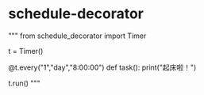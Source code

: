 # schedule-decorator


"""
from schedule_decorator import Timer

t = Timer()

@t.every("1","day","8:00:00")
def task():
    print("起床啦！")
        
t.run()
"""
